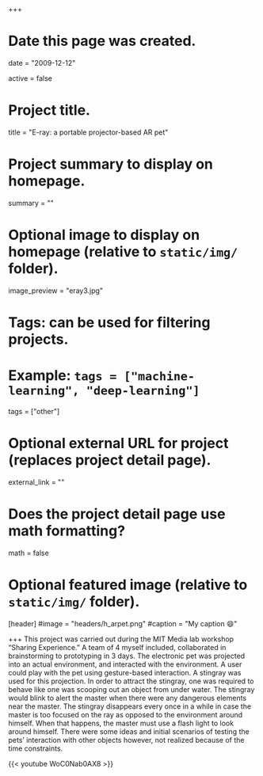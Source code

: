 +++
# Date this page was created.
date = "2009-12-12"

active = false
# Project title.
title = "E-ray: a portable projector-based AR pet"

# Project summary to display on homepage.
summary = ""

# Optional image to display on homepage (relative to `static/img/` folder).
image_preview = "eray3.jpg"

# Tags: can be used for filtering projects.
# Example: `tags = ["machine-learning", "deep-learning"]`
tags = ["other"]

# Optional external URL for project (replaces project detail page).
external_link = ""

# Does the project detail page use math formatting?
math = false

# Optional featured image (relative to `static/img/` folder).
[header]
#image = "headers/h_arpet.png"
#caption = "My caption :smile:"

+++
This project was carried out during the MIT Media lab workshop “Sharing Experience.” A team of 4 myself included, collaborated in brainstorming to prototyping in 3 days. The electronic pet was projected into an actual environment, and interacted with the environment. A user could play with the pet using gesture-based interaction. A stingray was used for this projection. In order to attract the stingray, one was required to behave like one was scooping out an object from under water. The stingray would blink to alert the master when there were any dangerous elements near the master. The stingray disappears every once in a while in case the master is too focused on the ray as opposed to the environment around himself. When that happens, the master must use a flash light to look around himself. There were some ideas and initial scenarios of testing the pets’ interaction with other objects however, not realized because of the time constraints.

{{< youtube WoC0Nab0AX8 >}}
